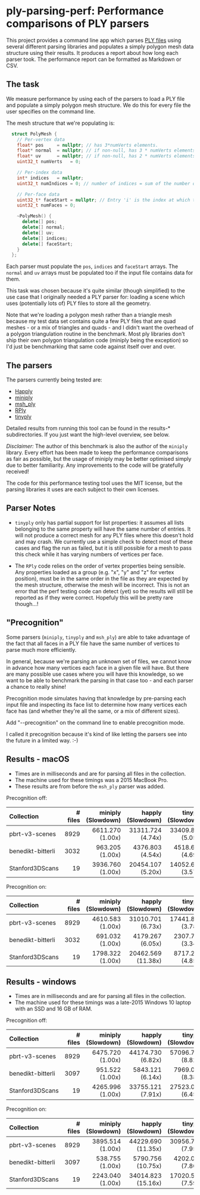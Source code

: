 ply-parsing-perf: Performance comparisons of PLY parsers
========================================================

This project provides a command line app which parses [PLY
files](https://pbrt.org/fileformat-v3.html) using several different parsing
libraries and populates a simply polygon mesh data structure using their
results. It produces a report about how long each parser took. The performance
report can be formatted as Markdown or CSV.


The task
--------

We measure performance by using each of the parsers to load a PLY file and
populate a simply polygon mesh structure. We do this for every file the user
specifies on the command line. 

The mesh structure that we're populating is:

```cpp
  struct PolyMesh {
    // Per-vertex data
    float* pos     = nullptr; // has 3*numVerts elements.
    float* normal  = nullptr; // if non-null, has 3 * numVerts elements.
    float* uv      = nullptr; // if non-null, has 2 * numVerts elements.
    uint32_t numVerts   = 0;

    // Per-index data
    int* indices   = nullptr;
    uint32_t numIndices = 0; // number of indices = sum of the number of indices for each face

    // Per-face data
    uint32_t* faceStart = nullptr; // Entry 'i' is the index at which the indices for this face start. It has `numFaces + 1` entries.
    uint32_t numFaces = 0;

    ~PolyMesh() {
      delete[] pos;
      delete[] normal;
      delete[] uv;
      delete[] indices;
      delete[] faceStart;
    }
  };
```

Each parser must populate the `pos`, `indices` and `faceStart` arrays. The
`normal` and `uv` arrays must be populated too if the input file contains data
for them.

This task was chosen because it's quite similar (though simplified) to the use
case that I originally needed a PLY parser for: loading a scene which uses
(potentially lots of) PLY files to store all the geometry. 

Note that we're loading a polygon mesh rather than a triangle mesh because my
test data set contains quite a few PLY files that are quad meshes - or a mix
of triangles and quads - and I didn't want the overhead of a polygon
triangulation routine in the benchmark. Most ply libraries don't ship their
own polygon triangulation code (miniply being the exception) so I'd just be
benchmarking that same code against itself over and over.


The parsers
-----------

The parsers currently being tested are:

* [Happly](https://github.com/nmwsharp/happly)
* [miniply](https://github.com/vilya/miniply)
* [msh_ply](https://github.com/mhalber/msh)
* [RPly](http://w3.impa.br/~diego/software/rply/)
* [tinyply](https://github.com/ddiakopoulos/tinyply)

Detailed results from running this tool can be found in the results-\* 
subdirectories. If you just want the high-level overview, see below.

*Disclaimer:* The author of this benchmark is also the author of the `miniply`
library. Every effort has been made to keep the performance comparisons as
fair as possible, but the usage of miniply may be better optimised simply due
to better familiarity. Any improvements to the code will be gratefully
received!

The code for this performance testing tool uses the MIT license, but the
parsing libraries it uses are each subject to their own licenses.


Parser Notes
------------

* `tinyply` only has partial support for list properties: it assumes all lists
  belonging to the same property will have the same number of entries. It will 
  not produce a correct mesh for any PLY files where this doesn't hold and may
  crash. We currently use a simple check to detect most of these cases and flag
  the run as failed, but it is still possible for a mesh to pass this check
  while it has varying numbers of vertices per face.

* The `RPly` code relies on the order of vertex properties being sensible. Any
  properties loaded as a group (e.g. "x", "y" and "z" for vertex position), 
  must be in the same order in the file as they are expected by the mesh 
  structure, otherwise the mesh will be incorrect. This is not an error that the
  perf testing code can detect (yet) so the results will still be reported as if 
  they were correct. Hopefuly this will be pretty rare though...!


"Precognition"
--------------

Some parsers (`miniply`, `tinyply` and `msh_ply`) are able to take advantage
of the fact that all faces in a PLY file have the same number of vertices to
parse much more efficiently. 

In general, because we're parsing an unknown set of files, we cannot know in
advance how many vertices each face in a given file will have. But there are
many possible use cases where you will have this knowledge, so we want to be
able to benchmark the parsing in that case too - and each parser a chance to
really shine!

Precognition mode simulates having that knowledge by pre-parsing each input
file and inspecting its face list to determine how many vertices each face has
(and whether they're all the same, or a mix of different sizes).

Add "--precognition" on the command line to enable precognition mode.

I called it precognition because it's kind of like letting the parsers see
into the future in a limited way. :-)


Results - macOS
---------------

* Times are in milliseconds and are for parsing all files in the collection.
* The machine used for these timings was a 2015 MacBook Pro.
* These results are from before the `msh_ply` parser was added.

Precognition off:

| Collection        | # files |      miniply (Slowdown) |       happly (Slowdown) |      tinyply (Slowdown) |         rply (Slowdown) |
| :---------------- | ------: | ----------------------: | ----------------------: | ----------------------: | ----------------------: |
| pbrt-v3-scenes    |    8929 |     6611.270    (1.00x) |    31311.724    (4.74x) |    33409.867    (5.05x) |    16644.463    (2.52x) |
| benedikt-bitterli |    3032 |      963.205    (1.00x) |     4376.803    (4.54x) |     4518.625    (4.69x) |     2437.782    (2.53x) |
| Stanford3DScans   |      19 |     3936.760    (1.00x) |    20454.107    (5.20x) |    14052.630    (3.57x) |     7063.514    (1.79x) |


Precognition on:

| Collection        | # files |      miniply (Slowdown) |       happly (Slowdown) |      tinyply (Slowdown) |         rply (Slowdown) |
| :---------------- | ------: | ----------------------: | ----------------------: | ----------------------: | ----------------------: |
| pbrt-v3-scenes    |    8929 |     4610.583    (1.00x) |    31010.701    (6.73x) |    17441.875    (3.78x) |    16614.581    (3.60x) |
| benedikt-bitterli |    3032 |      691.032    (1.00x) |     4179.267    (6.05x) |     2307.704    (3.34x) |     2400.707    (3.47x) |
| Stanford3DScans   |      19 |     1798.322    (1.00x) |    20462.569   (11.38x) |     8717.252    (4.85x) |     7356.816    (4.09x) |


Results - windows
-----------------

* Times are in milliseconds and are for parsing all files in the collection.
* The machine used for these timings was a late-2015 Windows 10 laptop with an SSD and 16 GB of RAM.

Precognition off:

| Collection        | # files |      miniply (Slowdown) |       happly (Slowdown) |      tinyply (Slowdown) |         rply (Slowdown) |      msh_ply (Slowdown) |
| :---------------- | ------: | ----------------------: | ----------------------: | ----------------------: | ----------------------: | ----------------------: |
| pbrt-v3-scenes    |    8929 |     6475.720    (1.00x) |    44174.730    (6.82x) |    57096.736    (8.82x) |    21309.687    (3.29x) |    11089.668    (1.71x) |
| benedikt-bitterli |    3097 |      951.522    (1.00x) |     5843.121    (6.14x) |     7969.029    (8.38x) |     3168.412    (3.33x) |     1789.941    (1.88x) |
| Stanford3DScans   |      19 |     4265.996    (1.00x) |    33755.121    (7.91x) |    27523.052    (6.45x) |     9265.776    (2.17x) |     8746.675    (2.05x) |


Precognition on:

| Collection        | # files |      miniply (Slowdown) |       happly (Slowdown) |      tinyply (Slowdown) |         rply (Slowdown) |      msh_ply (Slowdown) |
| :---------------- | ------: | ----------------------: | ----------------------: | ----------------------: | ----------------------: | ----------------------: |
| pbrt-v3-scenes    |    8929 |     3895.514    (1.00x) |    44229.690   (11.35x) |    30956.799    (7.95x) |    21781.691    (5.59x) |     4545.359    (1.17x) |
| benedikt-bitterli |    3097 |      538.755    (1.00x) |     5790.756   (10.75x) |     4202.027    (7.80x) |     3192.133    (5.93x) |      648.820    (1.20x) |
| Stanford3DScans   |      19 |     2243.040    (1.00x) |    34014.823   (15.16x) |    17020.522    (7.59x) |     9780.114    (4.36x) |     4351.478    (1.94x) |
